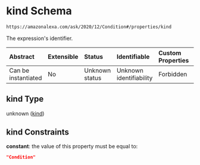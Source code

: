 # kind Schema

```txt
https://amazonalexa.com/ask/2020/12/Condition#/properties/kind
```

The expression's identifier.

| Abstract            | Extensible | Status         | Identifiable            | Custom Properties | Additional Properties | Access Restrictions | Defined In                                                              |
| :------------------ | :--------- | :------------- | :---------------------- | :---------------- | :-------------------- | :------------------ | :---------------------------------------------------------------------- |
| Can be instantiated | No         | Unknown status | Unknown identifiability | Forbidden         | Allowed               | none                | [Condition.json\*](../../schemas/Condition.json "open original schema") |

## kind Type

unknown ([kind](condition-properties-kind.md))

## kind Constraints

**constant**: the value of this property must be equal to:

```json
"Condition"
```
